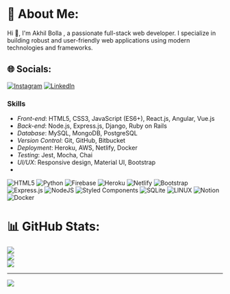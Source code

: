 # 💫 About Me:
Hi 👋, I'm Akhil Bolla , a passionate full-stack web developer. I specialize in building robust and user-friendly web applications using modern technologies and frameworks.


## 🌐 Socials:
[![Instagram](https://img.shields.io/badge/Instagram-%23E4405F.svg?logo=Instagram&logoColor=white)](https://instagram.com/hey_akhil1) [![LinkedIn](https://img.shields.io/badge/LinkedIn-%230077B5.svg?logo=linkedin&logoColor=white)](https://linkedin.com/in/akhilbolla) 

### Skills

- *Front-end*: HTML5, CSS3, JavaScript (ES6+), React.js, Angular, Vue.js
- *Back-end*: Node.js, Express.js, Django, Ruby on Rails
- *Database*: MySQL, MongoDB, PostgreSQL
- *Version Control*: Git, GitHub, Bitbucket
- *Deployment*: Heroku, AWS, Netlify, Docker
- *Testing*: Jest, Mocha, Chai
- *UI/UX*: Responsive design, Material UI, Bootstrap
- 
![HTML5](https://img.shields.io/badge/html5-%23E34F26.svg?style=for-the-badge&logo=html5&logoColor=white) ![Python](https://img.shields.io/badge/python-3670A0?style=for-the-badge&logo=python&logoColor=ffdd54) ![Firebase](https://img.shields.io/badge/firebase-%23039BE5.svg?style=for-the-badge&logo=firebase) ![Heroku](https://img.shields.io/badge/heroku-%23430098.svg?style=for-the-badge&logo=heroku&logoColor=white) ![Netlify](https://img.shields.io/badge/netlify-%23000000.svg?style=for-the-badge&logo=netlify&logoColor=#00C7B7) ![Bootstrap](https://img.shields.io/badge/bootstrap-%23563D7C.svg?style=for-the-badge&logo=bootstrap&logoColor=white) ![Express.js](https://img.shields.io/badge/express.js-%23404d59.svg?style=for-the-badge&logo=express&logoColor=%2361DAFB) ![NodeJS](https://img.shields.io/badge/node.js-6DA55F?style=for-the-badge&logo=node.js&logoColor=white) ![Styled Components](https://img.shields.io/badge/styled--components-DB7093?style=for-the-badge&logo=styled-components&logoColor=white) ![SQLite](https://img.shields.io/badge/sqlite-%2307405e.svg?style=for-the-badge&logo=sqlite&logoColor=white) ![LINUX](https://img.shields.io/badge/Linux-FCC624?style=for-the-badge&logo=linux&logoColor=black) ![Notion](https://img.shields.io/badge/Notion-%23000000.svg?style=for-the-badge&logo=notion&logoColor=white) ![Docker](https://img.shields.io/badge/docker-%230db7ed.svg?style=for-the-badge&logo=docker&logoColor=white)
# 📊 GitHub Stats:
![](https://github-readme-stats.vercel.app/api?username=akhilbolla18&theme=radical&hide_border=false&include_all_commits=true&count_private=true)<br/>
![](https://github-readme-streak-stats.herokuapp.com/?user=akhilbolla18&theme=radical&hide_border=false)<br/>
![](https://github-readme-stats.vercel.app/api/top-langs/?username=akhilbolla18&theme=radical&hide_border=false&include_all_commits=true&count_private=true&layout=compact)

---
[![](https://visitcount.itsvg.in/api?id=akhilbolla18&icon=0&color=0)](https://visitcount.itsvg.in)

<!-- Proudly created with GPRM ( https://gprm.itsvg.in ) -->
